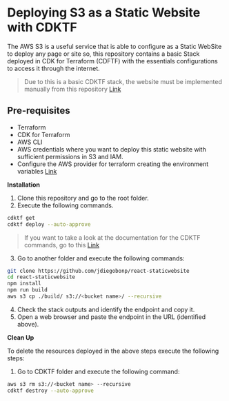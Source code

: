 # Deploying S3 as a Static Website with CDKTF
The AWS S3 is a useful service that is able to configure as a Static WebSite to deploy any page or site so, this repository contains a basic Stack deployed in CDK for Terraform (CDFTF) with the essentials configurations to access it through the internet. 

> Due to this is a basic CDKTF stack, the website must be implemented manually from this repository [Link](https://github.com/jdiegobonp/react-staticwebsite)

## Pre-requisites

- Terraform
- CDK for Terraform
- AWS CLI
- AWS credentials where you want to deploy this static website with sufficient permissions in S3 and IAM.
- Configure the AWS provider for terraform creating the environment variables [Link](https://registry.terraform.io/providers/hashicorp/aws/latest/docs)

**Installation**

1. Clone this repository and go to the root folder.
2. Execute the following commands. 

```sh
cdktf get
cdktf deploy --auto-approve
```

> If you want to take a look at the documentation for the CDKTF commands, go to this [Link](https://developer.hashicorp.com/terraform/cdktf/cli-reference/commands)

3. Go to another folder and execute the following commands:

```sh
git clone https://github.com/jdiegobonp/react-staticwebsite
cd react-staticwebsite
npm install
npm run build
aws s3 cp ./build/ s3://<bucket name>/ --recursive
```

4. Check the stack outputs and identify the endpoint and copy it.
5. Open a web browser and paste the endpoint in the URL (identified above).

**Clean Up**

To delete the resources deployed in the above steps execute the following steps:

1. Go to CDKTF folder and execute the following command:

```sh
aws s3 rm s3://<bucket name> --recursive
cdktf destroy --auto-approve
```